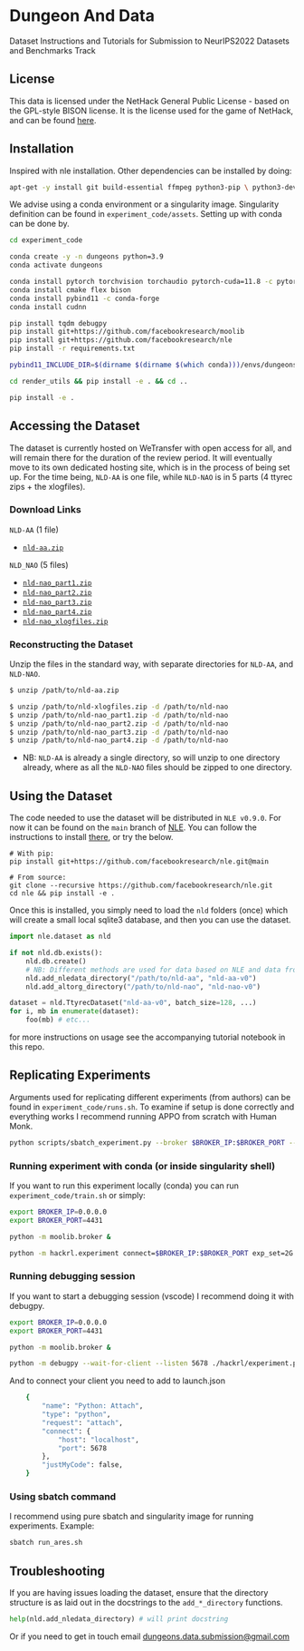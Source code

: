 # Dungeon And Data

Dataset Instructions and Tutorials for Submission to NeurIPS2022 Datasets and Benchmarks Track

## License

This data is licensed under the NetHack General Public License - based on the GPL-style BISON license. It is the license used for the game of NetHack, and can be found [here](https://github.com/facebookresearch/nle/blob/main/LICENSE).


## Installation

Inspired with nle installation. Other dependencies can be installed by doing:

```bash
apt-get -y install git build-essential ffmpeg python3-pip \ python3-dev  python3-numpy curl libgl1-mesa-dev libgl1-mesa-glx autoconf libtool pkg-config libglew-dev libosmesa6-dev libbz2-dev libclang-dev software-properties-common net-tools unzip vim wget xpra xserver-xorg-dev virtualenv tmux make gcc g++
```

We advise using a conda environment or a singularity image. Singularity definition can be found in `experiment_code/assets`. Setting up with conda can be done by.

```bash
cd experiment_code

conda create -y -n dungeons python=3.9
conda activate dungeons

conda install pytorch torchvision torchaudio pytorch-cuda=11.8 -c pytorch -c nvidia
conda install cmake flex bison
conda install pybind11 -c conda-forge
conda install cudnn

pip install tqdm debugpy
pip install git+https://github.com/facebookresearch/moolib
pip install git+https://github.com/facebookresearch/nle
pip install -r requirements.txt 

pybind11_INCLUDE_DIR=$(dirname $(dirname $(which conda)))/envs/dungeons/share/cmake/pybind11

cd render_utils && pip install -e . && cd ..

pip install -e .
```

## Accessing the Dataset

The dataset is currently hosted on WeTransfer with open access for all, and will remain there for the duration of the review period. It will eventually move to its own dedicated hosting site, which is in the process of being set up. For the time being, `NLD-AA` is one file, while `NLD-NAO` is in 5 parts (4 ttyrec zips + the xlogfiles).


### Download Links


`NLD-AA` (1 file)
- [`nld-aa.zip`](https://we.tl/t-wwN4lD7Hqn) 


`NLD_NAO` (5 files)
- [`nld-nao_part1.zip`](https://we.tl/t-XQe15aXAes)
- [`nld-nao_part2.zip`](https://we.tl/t-YRHHAb9gTe)
- [`nld-nao_part3.zip`](https://we.tl/t-XB0iundCAU)
- [`nld-nao_part4.zip`](https://we.tl/t-pkWlT0yTFK)
- [`nld-nao_xlogfiles.zip`](https://we.tl/t-vy7IAGohCu)

### Reconstructing the Dataset

Unzip the files in the standard way, with separate directories for `NLD-AA`, and `NLD-NAO`. 


```bash
$ unzip /path/to/nld-aa.zip 

$ unzip /path/to/nld-xlogfiles.zip -d /path/to/nld-nao
$ unzip /path/to/nld-nao_part1.zip -d /path/to/nld-nao
$ unzip /path/to/nld-nao_part2.zip -d /path/to/nld-nao
$ unzip /path/to/nld-nao_part3.zip -d /path/to/nld-nao
$ unzip /path/to/nld-nao_part4.zip -d /path/to/nld-nao
```


- NB: `NLD-AA` is already a single directory, so will unzip to one directory already,
where as all the `NLD-NAO` files should be zipped to one directory.

## Using the Dataset

The code needed to use the dataset will be distributed in `NLE v0.9.0`. For now it can be found on the `main` branch of [NLE](https://github.com/facebookresearch/nle). You can follow the instructions to install [there](https://github.com/facebookresearch/nle), or try the below.

```
# With pip:
pip install git+https://github.com/facebookresearch/nle.git@main

# From source:
git clone --recursive https://github.com/facebookresearch/nle.git
cd nle && pip install -e .
```

Once this is installed, you simply need to load the `nld` folders (once) which will create a small local sqlite3 database, and then you can use the dataset.

```python
import nle.dataset as nld

if not nld.db.exists():
    nld.db.create()
    # NB: Different methods are used for data based on NLE and data from NAO.
    nld.add_nledata_directory("/path/to/nld-aa", "nld-aa-v0")
    nld.add_altorg_directory("/path/to/nld-nao", "nld-nao-v0")

dataset = nld.TtyrecDataset("nld-aa-v0", batch_size=128, ...)
for i, mb in enumerate(dataset):
    foo(mb) # etc...
```

for more instructions on usage see the accompanying tutorial notebook in this repo.


## Replicating Experiments

Arguments used for replicating different experiments (from authors) can be found in `experiment_code/runs.sh`. To examine if setup is done correctly and everything works I recommend running APPO from scratch with Human Monk.

```bash
python scripts/sbatch_experiment.py --broker $BROKER_IP:$BROKER_PORT --time=4320 --constraint=volta32gb --cpus=20 exp_set=2G num_actor_cpus=20 exp_point=monk-APPO  total_steps=2_000_000_000 character='mon-hum-neu-mal'
```

### Running experiment with conda (or inside singularity shell)

If you want to run this experiment locally (conda) you can run `experiment_code/train.sh` or simply:

```bash
export BROKER_IP=0.0.0.0
export BROKER_PORT=4431

python -m moolib.broker &

python -m hackrl.experiment connect=$BROKER_IP:$BROKER_PORT exp_set=2G num_actor_cpus=20 exp_point=monk-APPO  total_steps=2_000_000_000 character='mon-hum-neu-mal' group='monk-APPO'
```

### Running debugging session

If you want to start a debugging session (vscode) I recommend doing it with debugpy.

```bash
export BROKER_IP=0.0.0.0
export BROKER_PORT=4431

python -m moolib.broker &

python -m debugpy --wait-for-client --listen 5678 ./hackrl/experiment.py connect=$BROKER_IP:$BROKER_PORT exp_set=2G num_actor_cpus=20 exp_point=monk-APPO  total_steps=2_000_000_000 character='mon-hum-neu-mal' group='monk-APPO'
```

And to connect your client you need to add to launch.json 
```bash
    {
        "name": "Python: Attach",
        "type": "python",
        "request": "attach",
        "connect": {
            "host": "localhost",
            "port": 5678
        },
        "justMyCode": false,
    }
```

### Using sbatch command

I recommend using pure sbatch and singularity image for running experiments. 
Example:

```bash
sbatch run_ares.sh
```

## Troubleshooting

If you are having issues loading the dataset, ensure that the directory structure is as laid out in the docstrings to the `add_*_directory` functions.

``` python
help(nld.add_nledata_directory) # will print docstring 
```

Or if you need to get in touch email dungeons.data.submission@gmail.com


